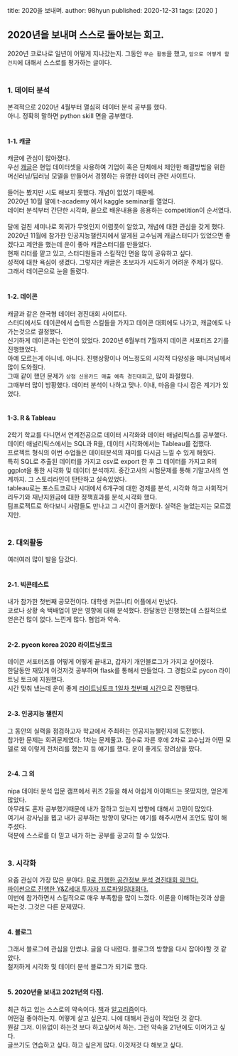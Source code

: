 title: 2020을 보내며.
author: 98hyun
published: 2020-12-31
tags: [2020 ]

<h2>2020년을 보내며 스스로 돌아보는 회고.</h2>  
2020년 코로나로 일년이 어떻게 지나갔는지.   
그동안 <code>무슨 활동</code>을 했고, <code>앞으로 어떻게 할건지</code>에 대해서 스스로를 평가하는 글이다.  <br/><br/>

<h3>1. 데이터 분석</h3>    
본격적으로 2020년 4월부터 열심히 데이터 분석 공부를 했다.  <br/>
아니. 정확히 말하면 python skill 면을 공부했다.   <br/><br/>

<h4>1-1. 캐글</h4>  
캐글에 관심이 많아졌다.  <br/>
우선 <a href="https://www.kaggle.com/">캐글</a>은 현업 데이터셋을 사용하여 기업이 혹은 단체에서 제안한 해결방법을 위한 머신러닝/딥러닝 모델을 만들어서 경쟁하는 유명한 데이터 관련 사이트다.   
<br/><br/>    
들어는 봤지만 시도 해보지 못했다. 개념이 없었기 때문에. <br/>     
2020년 10월 말에 t-academy 에서 kaggle seminar를 열었다.  <br/>
데이터 분석부터 간단한 시각화, 끝으로 배운내용을 응용하는 competition이 순서였다.  
<br/><br/>
달에 걸친 세미나로 회귀가 무엇인지 어렴풋이 알았고, 개념에 대한 관심을 갖게 했다. <br/>
2020년 11월에 참가한 인공지능챌린지에서 알게된 교수님께 캐글스터디가 있었으면 좋겠다고 제안을 했는데 운이 좋아 캐글스터디를 만들었다. <br/>
현재 리더를 맡고 있고, 스터디원들과 스킬적인 면을 많이 공유하고 싶다.  <br/>
성적에 대한 욕심이 생겼다. 그렇지만 캐글은 초보자가 시도하기 어려운 주제가 많다. <br/>
그래서 데이콘으로 눈을 돌렸다. 
<br/><br/>

<h4>1-2. 데이콘</h4>   
캐글과 같은 한국형 데이터 경진대회 사이트다. <br/>
스터디에서도 데이콘에서 습득한 스킬들을 가지고 데이콘 대회에도 나가고, 캐글에도 나가는것으로 결정했다.<br/>
신기하게 데이콘과는 인연이 있었다. 2020년 6월부터 7월까지 데이콘 서포터즈 2기를 진행했었다. <br/>
아예 모르는게 아니네. 아니다. 진행상황이나 어느정도의 시각적 다양성을 매니저님께서 많이 도와줬다. <br/>
그때 같이 했던 문제가 <code>상점 신용카드 매출 예측 경진대회</code>고, 많이 좌절했다.  <br/>
그때부터 많이 방황했다. 데이터 분석이 나하고 맞나. 이내, 마음을 다시 잡은 계기가 있었다.
<br/><br/>
<h4>1-3. R & Tableau</h4>    
2학기 학교를 다니면서 연계전공으로 데이터 시각화와 데이터 애널리틱스를 공부했다.<br/>
데이터 애널리틱스에서는 SQL과 R을, 데이터 시각화에서는 Tableau를 접했다. <br/>
프로젝트 형식의 이번 수업들은 데이터분석의 재미를 다시금 느낄 수 있게 해줬다. <br/>
특히 SQL로 추출된 데이터를 가지고 csv로 export 한 후 그 데이터를 가지고 R의 ggplot을 통한 시각화 및 데이터 분석까지. 중간고사의 시험문제를 통해 기말고사의 연계까지. 그 스토리라인이 탄탄하고 실속있었다. <br/>
tableau로는 포스트코로나 시대에서 6개구에 대한 경제를 분석, 시각화 하고 사회적거리두기와 재난지원금에 대한 정책효과를 분석,시각화 했다. <br/>
팀프로젝트로 하다보니 사람들도 만나고 그 시간이 즐거웠다. 실력은 늘었는지는 모르겠지만. 
<br/><br/>

<h3>2. 대외활동</h3> 
여러여러 많이 발을 담갔다. <br/><br/>
<h4>2-1. 빅콘테스트</h4> 
내가 참가한 첫번째 공모전이다. 대학생 커뮤니티 어플에서 만났다. <br/>
코로나 상황 속 택배업이 받은 영향에 대해 분석했다. 한달동안 진행했는데 스킬적으로 얻은건 많이 없다. 느낀게 많다. 협업과 약속.<br/><br/>

<h4>2-2. pycon korea 2020 라이트닝토크</h4>     
데이콘 서포터즈를 어떻게 어떻게 끝내고, 갑자기 개인블로그가 가지고 싶어졌다. <br/> 
한달동안 재밌게 이것저것 공부하며 flask를 통해서 만들었다. 그 경험으로 pycon 라이트닝 토크에 지원했다. <br/>
시간 맞춰 냈는데 운이 좋게 <a href="https://www.youtube.com/watch?v=wY7NBE6exz0">라이트닝토크 1일차 첫번째 시간</a>으로 진행됐다. 
<br/><br/>
<h4>2-3. 인공지능 챌린지</h4> 
그 동안의 실력을 점검하고자 학교에서 주최하는 인공지능챌린지에 도전했다. <br/>
참가한 문제는 회귀문제였다. 1차는 문제풀고. 점수로 자른 후에 2차로 교수님과 어떤 모델로 왜 이렇게 전처리를 했는지 등 얘기를 했다. 운이 좋게도 장려상을 땄다. <br/><br/>
<h4>2-4. 그 외</h4>
nipa 데이터 분석 입문 캠프에서 퀴즈 2등을 해서 아쉽게 아이패드는 못땄지만, 얻은게 많았다. <br/>
아무래도 혼자 공부했기때문에 내가 잘하고 있는지 방향에 대해서 고민이 많았다. <br/>
여기서 강사님을 뵙고 내가 공부하는 방향이 맞다는 얘기를 해주시면서 조언도 많이 해주셨다.<br/>
덕분에 스스로를 더 믿고 내가 하는 공부를 공고히 할 수 있었다. <br/><br/>

<h3>3. 시각화</h3>    
요즘 관심이 가장 많은 분야다. <a href="https://dacon.io/competitions/official/235682/codeshare/2016/">R로 진행한 공간정보 분석 경진대회 링크다.</a> <br/><a href="https://dacon.io/competitions/official/235663/codeshare/2040/">파이썬으로 진행한 Y&Z세대 투자자 프로파일링대회다. </a> <br/>
이번에 참가하면서 스킬적으로 매우 부족함을 많이 느꼈다. 이론을 이해하는것과 상을 따는것. 그것은 다른 문제였다. <br/><br/>

<h4>4. 블로그</h4>  
그래서 블로그에 관심을 안썼냐. 글을 다 내렸다. 블로그의 방향을 다시 잡아야할 것 같았다. <br/>
철저하게 시각화 및 데이터 분석 블로그가 되기로 했다. 
<br/><br/>

<h4>5. 2020년을 보내고 2021년의 다짐.</h4>  
최근 하고 있는 스스로의 약속이다. <a href="https://github.com/98hyun/book">책</a>과 <a href="https://github.com/98hyun/baekjoon">알고리즘</a>이다. <br/>
어떤걸 좋아하는지. 어떻게 살고 싶은지. 나에 대해서 관심이 적었던 것 같다.<br/> 
뭔갈 그저. 이유없이 하는것 보다 하고싶어서 하는. 그런 약속을 21년에도 이어가고 싶다. <br/>
글쓰기도 연습하고 싶다. 하고 싶은게 많다. 이것저것 다 해보고 싶다. <br/>